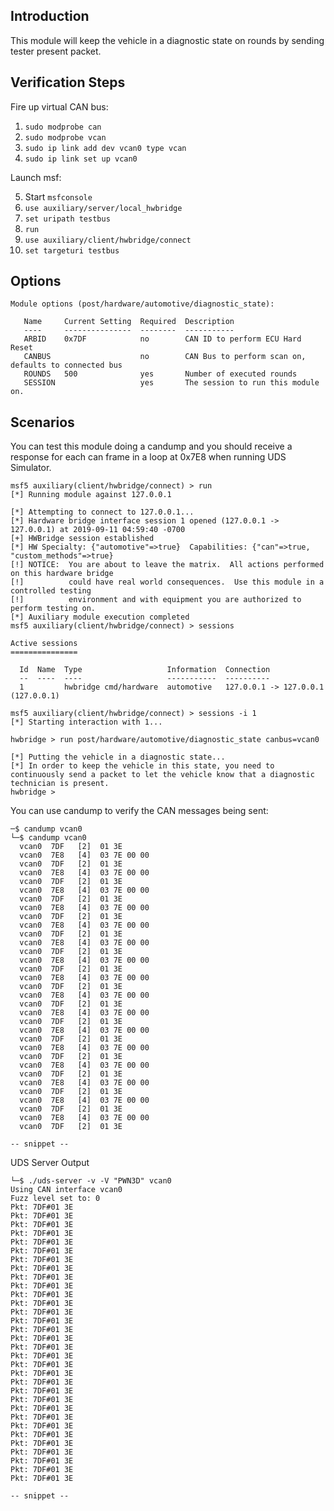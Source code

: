 ## Introduction
This module will keep the vehicle in a diagnostic state on rounds by sending tester present packet.

## Verification Steps

Fire up virtual CAN bus:

1. `sudo modprobe can`
2. `sudo modprobe vcan`
3. `sudo ip link add dev vcan0 type vcan`
4. `sudo ip link set up vcan0`

Launch msf:

5. Start `msfconsole`
6. `use auxiliary/server/local_hwbridge`
7. `set uripath testbus`
8. `run`
9. `use auxiliary/client/hwbridge/connect`
10. `set targeturi testbus`

## Options

```
Module options (post/hardware/automotive/diagnostic_state):

   Name     Current Setting  Required  Description
   ----     ---------------  --------  -----------
   ARBID    0x7DF            no        CAN ID to perform ECU Hard Reset
   CANBUS                    no        CAN Bus to perform scan on, defaults to connected bus
   ROUNDS   500              yes       Number of executed rounds
   SESSION                   yes       The session to run this module on.
```

## Scenarios
You can test this module doing a candump and you should receive a response for each can frame in a loop at 0x7E8 when running UDS Simulator.

```
msf5 auxiliary(client/hwbridge/connect) > run
[*] Running module against 127.0.0.1

[*] Attempting to connect to 127.0.0.1...
[*] Hardware bridge interface session 1 opened (127.0.0.1 -> 127.0.0.1) at 2019-09-11 04:59:40 -0700
[+] HWBridge session established
[*] HW Specialty: {"automotive"=>true}  Capabilities: {"can"=>true, "custom_methods"=>true}
[!] NOTICE:  You are about to leave the matrix.  All actions performed on this hardware bridge
[!]          could have real world consequences.  Use this module in a controlled testing
[!]          environment and with equipment you are authorized to perform testing on.
[*] Auxiliary module execution completed
msf5 auxiliary(client/hwbridge/connect) > sessions

Active sessions
===============

  Id  Name  Type                   Information  Connection
  --  ----  ----                   -----------  ----------
  1         hwbridge cmd/hardware  automotive   127.0.0.1 -> 127.0.0.1 (127.0.0.1)

msf5 auxiliary(client/hwbridge/connect) > sessions -i 1
[*] Starting interaction with 1...

hwbridge > run post/hardware/automotive/diagnostic_state canbus=vcan0

[*] Putting the vehicle in a diagnostic state...
[*] In order to keep the vehicle in this state, you need to continuously send a packet to let the vehicle know that a diagnostic technician is present.
hwbridge > 
```

You can use candump to verify the CAN messages being sent:

```
─$ candump vcan0          
└─$ candump vcan0
  vcan0  7DF   [2]  01 3E
  vcan0  7E8   [4]  03 7E 00 00
  vcan0  7DF   [2]  01 3E
  vcan0  7E8   [4]  03 7E 00 00
  vcan0  7DF   [2]  01 3E
  vcan0  7E8   [4]  03 7E 00 00
  vcan0  7DF   [2]  01 3E
  vcan0  7E8   [4]  03 7E 00 00
  vcan0  7DF   [2]  01 3E
  vcan0  7E8   [4]  03 7E 00 00
  vcan0  7DF   [2]  01 3E
  vcan0  7E8   [4]  03 7E 00 00
  vcan0  7DF   [2]  01 3E
  vcan0  7E8   [4]  03 7E 00 00
  vcan0  7DF   [2]  01 3E
  vcan0  7E8   [4]  03 7E 00 00
  vcan0  7DF   [2]  01 3E
  vcan0  7E8   [4]  03 7E 00 00
  vcan0  7DF   [2]  01 3E
  vcan0  7E8   [4]  03 7E 00 00
  vcan0  7DF   [2]  01 3E
  vcan0  7E8   [4]  03 7E 00 00
  vcan0  7DF   [2]  01 3E
  vcan0  7E8   [4]  03 7E 00 00
  vcan0  7DF   [2]  01 3E
  vcan0  7E8   [4]  03 7E 00 00
  vcan0  7DF   [2]  01 3E
  vcan0  7E8   [4]  03 7E 00 00
  vcan0  7DF   [2]  01 3E
  vcan0  7E8   [4]  03 7E 00 00
  vcan0  7DF   [2]  01 3E
  vcan0  7E8   [4]  03 7E 00 00
  vcan0  7DF   [2]  01 3E

-- snippet --
```

UDS Server Output
```
└─$ ./uds-server -v -V "PWN3D" vcan0
Using CAN interface vcan0
Fuzz level set to: 0
Pkt: 7DF#01 3E 
Pkt: 7DF#01 3E 
Pkt: 7DF#01 3E 
Pkt: 7DF#01 3E 
Pkt: 7DF#01 3E 
Pkt: 7DF#01 3E 
Pkt: 7DF#01 3E 
Pkt: 7DF#01 3E 
Pkt: 7DF#01 3E 
Pkt: 7DF#01 3E 
Pkt: 7DF#01 3E 
Pkt: 7DF#01 3E 
Pkt: 7DF#01 3E 
Pkt: 7DF#01 3E 
Pkt: 7DF#01 3E 
Pkt: 7DF#01 3E 
Pkt: 7DF#01 3E 
Pkt: 7DF#01 3E 
Pkt: 7DF#01 3E 
Pkt: 7DF#01 3E 
Pkt: 7DF#01 3E 
Pkt: 7DF#01 3E 
Pkt: 7DF#01 3E 
Pkt: 7DF#01 3E 
Pkt: 7DF#01 3E 
Pkt: 7DF#01 3E 
Pkt: 7DF#01 3E 
Pkt: 7DF#01 3E 
Pkt: 7DF#01 3E 
Pkt: 7DF#01 3E 
Pkt: 7DF#01 3E 
Pkt: 7DF#01 3E 

-- snippet --
```
